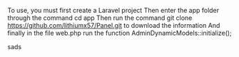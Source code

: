 To use, you must first create a Laravel project
Then enter the app folder through the command cd app
Then run the command  git clone https://github.com/lithiumx57/Panel.git  to download the information
And finally in the file web.php run the function AdminDynamicModels::initialize();


sads
